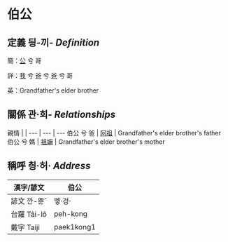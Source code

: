 # 伯公
## 定義 딍-끼- _Definition_
簡：[公](member8.md) 兮 哥

詳：[我](member1.md) 兮 [爸](member2.md) 兮 [爸](member8.md) 兮 哥

英：Grandfather's elder brother

## 關係 관·희- _Relationships_

親情 | | 
--- | --- | --- 
伯公 兮 爸 | [阿祖](member29.md) | Grandfather's elder brother's father
伯公 兮 媽 | [祖嫲](member30.md) | Grandfather's elder brother's mother


## 稱呼 칑·허· _Address_

漢字/諺文 | 伯公
--- | ---
諺文 깐-뿐ˆ | 벻·겅·
台羅 Tâi-lô | peh-kong
戴字 Taiji | paek1kong1



